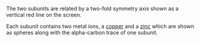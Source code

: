 The two subunits are related by a two-fold symmetry axis shown as a vertical red line on the screen.

Each subunit contains two metal ions, a [copper](!query%3Dname%20CU%26lang%3Dpymol%26action%3Dhighlight%2Cfocus) and a [zinc](!query%3Dname%20ZN%26lang%3Dpymol%26action%3Dhighlight%2Cfocus) which are shown as spheres along
with the alpha-carbon trace of one subunit.